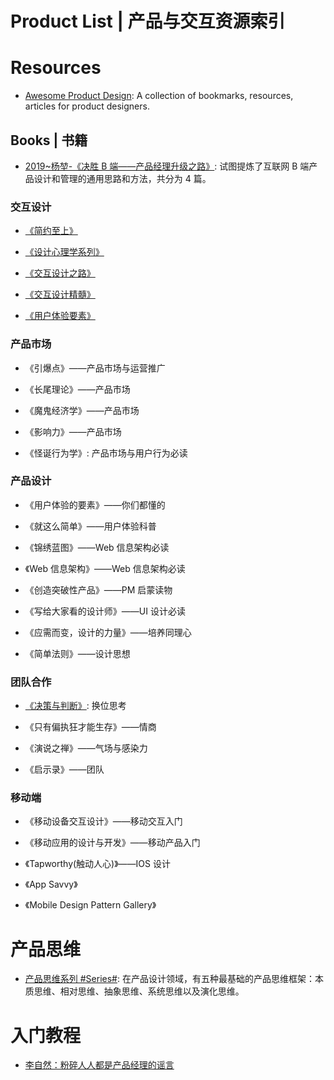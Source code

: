 # Product List | 产品与交互资源索引

# Resources

- [Awesome Product Design](https://github.com/teoga/awesome-product-design): A collection of bookmarks, resources, articles for product designers.

## Books | 书籍

- [2019~杨堃-《决胜 B 端——产品经理升级之路》](https://mp.weixin.qq.com/mp/appmsgalbum?__biz=MzIzMTc3NTA2NQ==&action=getalbum&album_id=1969165640133328897#wechat_redirect): 试图提炼了互联网 B 端产品设计和管理的通用思路和方法，共分为 4 篇。

### 交互设计

- [《简约至上》](https://github.com/wx-chevalier/Awesome-CS-Books)

- [《设计心理学系列》](https://github.com/wx-chevalier/Awesome-CS-Books)

- [《交互设计之路》](https://github.com/wx-chevalier/Awesome-CS-Books)

- [《交互设计精髓》](https://github.com/wx-chevalier/Awesome-CS-Books)

- [《用户体验要素》](https://github.com/wx-chevalier/Awesome-CS-Books)

### 产品市场

- 《引爆点》——产品市场与运营推广

- 《长尾理论》——产品市场

- 《魔鬼经济学》——产品市场

- 《影响力》——产品市场

- 《怪诞行为学》: 产品市场与用户行为必读

### 产品设计

- 《用户体验的要素》——你们都懂的

- 《就这么简单》——用户体验科普

- 《锦绣蓝图》——Web 信息架构必读

- 《Web 信息架构》——Web 信息架构必读

- 《创造突破性产品》——PM 启蒙读物

- 《写给大家看的设计师》——UI 设计必读

- 《应需而变，设计的力量》——培养同理心

- 《简单法则》——设计思想

### 团队合作

- [《决策与判断》](): 换位思考

- 《只有偏执狂才能生存》——情商

- 《演说之禅》——气场与感染力

- 《启示录》——团队

### 移动端

- 《移动设备交互设计》——移动交互入门

- 《移动应用的设计与开发》——移动产品入门

- 《Tapworthy(触动人心)》——IOS 设计

- 《App Savvy》

- 《Mobile Design Pattern Gallery》

# 产品思维

- [产品思维系列 #Series#](https://zhuanlan.zhihu.com/p/55741247): 在产品设计领域，有五种最基础的产品思维框架：本质思维、相对思维、抽象思维、系统思维以及演化思维。

# 入门教程

- [李自然：粉碎人人都是产品经理的谣言](http://xima.tv/gRfUyr)
